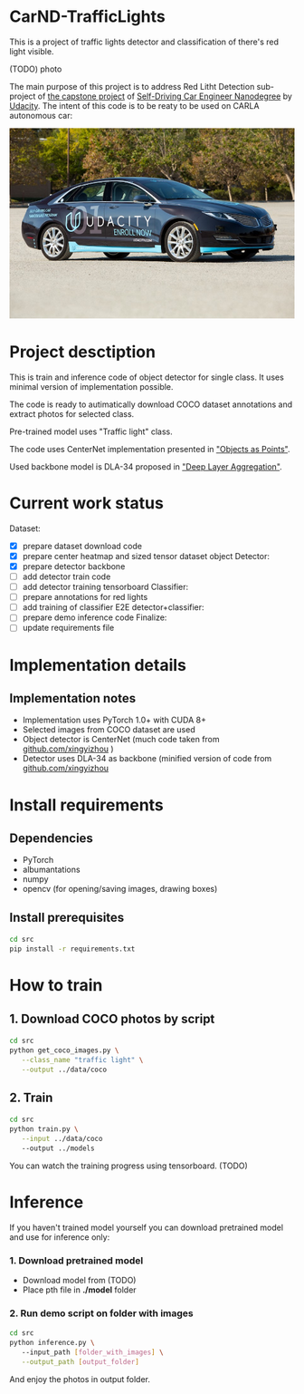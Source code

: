 # CarND-TrafficLights
This is a project of traffic lights detector and classification of there's red light visible.

(TODO) photo

The main purpose of this project is to address Red Litht Detection sub-project of [the capstone project](https://github.com/udacity/CarND-Capstone) of [Self-Driving Car Engineer Nanodegree](https://www.udacity.com/course/self-driving-car-engineer-nanodegree--nd013) by [Udacity](https://www.udacity.com/). The intent of this code is to be reaty to be used on CARLA autonomous car:

![CARLA car](assets/carla.jpg)


# Project desctiption

This is train and inference code of object detector for single class. It uses minimal version of implementation possible.

The code is ready to autimatically download COCO dataset annotations and extract photos for selected class.

Pre-trained model uses "Traffic light" class.

The code uses CenterNet implementation presented in ["Objects as Points"](https://arxiv.org/pdf/1904.07850.pdf).

Used backbone model is DLA-34 proposed in ["Deep Layer Aggregation"](https://arxiv.org/pdf/1707.06484.pdf).

# Current work status
Dataset:
- [x] prepare dataset download code
- [x] prepare center heatmap and sized tensor dataset object
Detector:
- [x] prepare detector backbone
- [ ] add detector train code
- [ ] add detector training tensorboard
Classifier:
- [ ] prepare annotations for red lights
- [ ] add training of classifier
E2E detector+classifier:
- [ ] prepare demo inference code
Finalize:
- [ ] update requirements file

# Implementation details

## Implementation notes
* Implementation uses PyTorch 1.0+ with CUDA 8+
* Selected images from COCO dataset are used
* Object detector is CenterNet (much code taken from [github.com/xingyizhou](https://github.com/xingyizhou/CenterNet) )
* Detector uses DLA-34 as backbone  (minified version of  code from [github.com/xingyizhou](https://github.com/xingyizhou/CenterNet/blob/master/src/lib/models/networks/dlav0.py)

# Install requirements

## Dependencies
* PyTorch
* albumantations
* numpy
* opencv (for opening/saving images, drawing boxes)

## Install prerequisites

```bash
cd src
pip install -r requirements.txt
```

# How to train

## 1. Download COCO photos by script
```bash
cd src
python get_coco_images.py \
   --class_name "traffic light" \
   --output ../data/coco
```

## 2. Train 

```bash
cd src
python train.py \
   --input ../data/coco
   --output ../models
```

You can watch the training progress using tensorboard. (TODO)

# Inference

If you haven't trained model yourself you can download pretrained model and use for inference only:

### 1. Download pretrained model

* Download model from (TODO)
* Place pth file in **./model** folder

### 2. Run demo script on folder with images

```bash
cd src
python inference.py \ 
   --input_path [folder_with_images] \
   --output_path [output_folder]
```

And enjoy the photos in output folder.